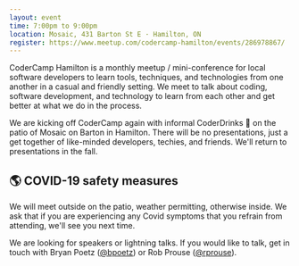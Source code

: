 ```yaml
---
layout: event
time: 7:00pm to 9:00pm
location: Mosaic, 431 Barton St E · Hamilton, ON
register: https://www.meetup.com/codercamp-hamilton/events/286978867/
---
```


CoderCamp Hamilton is a monthly meetup / mini-conference for local software developers to learn tools, techniques, and technologies from one another in a casual and friendly setting. We meet to talk about coding, software development, and technology to learn from each other and get better at what we do in the process.

We are kicking off CoderCamp again with informal CoderDrinks 🍺 on the patio of Mosaic on Barton in Hamilton. There will be no presentations, just a get together of like-minded developers, techies, and friends. We'll return to presentations in the fall.

## 🌎 COVID-19 safety measures

We will meet outside on the patio, weather permitting, otherwise inside. We ask that if you are experiencing any Covid symptoms that you refrain from attending, we'll see you next time.

We are looking for speakers or lightning talks. If you would like to talk, get in touch with Bryan Poetz ([@bpoetz](https://twitter.com/bpoetz)) or Rob Prouse ([@rprouse](https://twitter.com/rprouse)).
